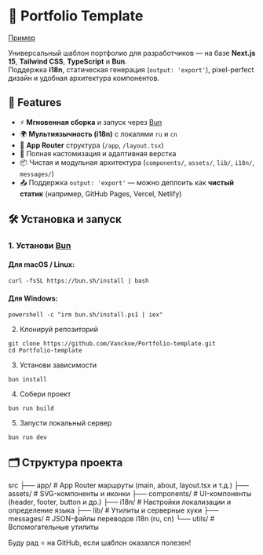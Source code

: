 # 💼 Portfolio Template 
[Пример](https://vanckoe.vercel.app/)

Универсальный шаблон портфолио для разработчиков — на базе **Next.js 15**, **Tailwind CSS**, **TypeScript** и **Bun**.  
Поддержка **i18n**, статическая генерация (`output: 'export'`), pixel-perfect дизайн и удобная архитектура компонентов.


## 🚀 Features

- ⚡ **Мгновенная сборка** и запуск через [Bun](https://bun.sh)
- 🌍 **Мультиязычность (i18n)** с локалями `ru` и `cn`
- 🧱 **App Router** структура (`/app`, `/layout.tsx`)
- 🎨 Полная кастомизация и адаптивная верстка
- 📦 Чистая и модульная архитектура (`components/`, `assets/`, `lib/`, `i18n/`, `messages/`)
- 📤 Поддержка `output: 'export'` — можно деплоить как **чистый статик** (например, GitHub Pages, Vercel, Netlify)


## 🛠 Установка и запуск

### 1. Установи [Bun](https://bun.sh)

#### Для macOS / Linux:
```
curl -fsSL https://bun.sh/install | bash
```
#### Для Windows:

```
powershell -c "irm bun.sh/install.ps1 | iex"

```

2. Клонируй репозиторий
```
git clone https://github.com/Vanckoe/Portfolio-template.git
cd Portfolio-template
```
3. Установи зависимости
```
bun install
```
4. Собери проект
```
bun run build
```
5. Запусти локальный сервер
```
bun run dev
```


## 🗂 Структура проекта

src
├── app/               # App Router маршруты (main, about, layout.tsx и т.д.)
├── assets/            # SVG-компоненты и иконки
├── components/        # UI-компоненты (header, footer, button и др.)
├── i18n/              # Настройки локализации и определение языка
├── lib/               # Утилиты и серверные хуки
├── messages/          # JSON-файлы переводов i18n (ru, cn)
└── utils/             # Вспомогательные утилиты



Буду рад ⭐ на GitHub, если шаблон оказался полезен!
